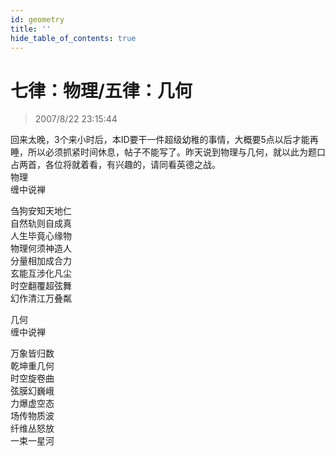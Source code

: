 ```yaml
---
id: geometry
title: ''
hide_table_of_contents: true
---
```


# 七律：物理/五律：几何

> 2007/8/22 23:15:44

<div style={{color:'#FF0000', fontSize: '18px', fontWeight: 'normal', textAlign: 'left', lineHeight: '180%', marginBottom: '30px'}}>
回来太晚，3个来小时后，本ID要干一件超级幼稚的事情，大概要5点以后才能再睡，所以必须抓紧时间休息，帖子不能写了。昨天说到物理与几何，就以此为题口占两首，各位将就着看，有兴趣的，请同看英德之战。
</div>

<div style={{color:'#FF0000', fontSize: '56px', fontWeight: 'bold', textAlign: 'center', lineHeight: '150%'}}>
物理
</div>

<div style={{color:'#FF0000', fontSize: '32px', fontWeight: 'bold', textAlign: 'center', lineHeight: '250%'}}>
缠中说禅
</div>

<div style={{color:'#FF0000', fontSize: '32px', fontWeight: 'bold', textAlign: 'center', lineHeight: '150%'}}>

刍狗安知天地仁<br/>
自然轨则自成真<br/>
人生毕竟心缘物<br/>
物理何须神造人<br/>
分量相加成合力<br/>
玄能互涉化凡尘<br/>
时空翻覆超弦舞<br/>
幻作清江万叠粼
</div>
 
 
<div style={{color:'#FF0000', fontSize: '56px', fontWeight: 'bold', textAlign: 'center', lineHeight: '150%', marginTop: '30px'}}>
几何
</div>

<div style={{color:'#FF0000', fontSize: '32px', fontWeight: 'bold', textAlign: 'center', lineHeight: '250%'}}>
缠中说禅
</div>

<div style={{color:'#FF0000', fontSize: '32px', fontWeight: 'bold', textAlign: 'center', lineHeight: '150%'}}>

万象皆归数<br/>
乾坤重几何<br/>
时空旋卷曲<br/>
弦膜幻巍峨<br/>
力爆虚空态<br/>
场传物质波<br/>
纤维丛怒放<br/>
一束一星河
</div>